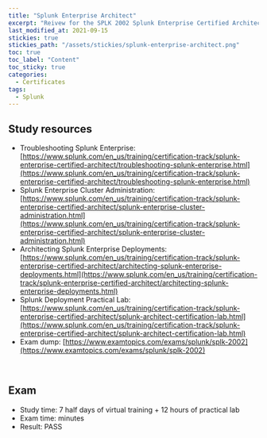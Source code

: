 ```yaml
---
title: "Splunk Enterprise Architect"
excerpt: "Reivew for the SPLK 2002 Splunk Enterprise Certified Architect certificate"
last_modified_at: 2021-09-15
stickies: true
stickies_path: "/assets/stickies/splunk-enterprise-architect.png"
toc: true
toc_label: "Content"
toc_sticky: true
categories:
  - Certificates
tags:
  - Splunk
---
```


## Study resources
- Troubleshooting Splunk Enterprise: [https://www.splunk.com/en_us/training/certification-track/splunk-enterprise-certified-architect/troubleshooting-splunk-enterprise.html](https://www.splunk.com/en_us/training/certification-track/splunk-enterprise-certified-architect/troubleshooting-splunk-enterprise.html)
- Splunk Enterprise Cluster Administration: [https://www.splunk.com/en_us/training/certification-track/splunk-enterprise-certified-architect/splunk-enterprise-cluster-administration.html](https://www.splunk.com/en_us/training/certification-track/splunk-enterprise-certified-architect/splunk-enterprise-cluster-administration.html)
- Architecting Splunk Enterprise Deployments: [https://www.splunk.com/en_us/training/certification-track/splunk-enterprise-certified-architect/architecting-splunk-enterprise-deployments.html](https://www.splunk.com/en_us/training/certification-track/splunk-enterprise-certified-architect/architecting-splunk-enterprise-deployments.html)
- Splunk Deployment Practical Lab: [https://www.splunk.com/en_us/training/certification-track/splunk-enterprise-certified-architect/splunk-architect-certification-lab.html](https://www.splunk.com/en_us/training/certification-track/splunk-enterprise-certified-architect/splunk-architect-certification-lab.html)
- Exam dump: [https://www.examtopics.com/exams/splunk/splk-2002](https://www.examtopics.com/exams/splunk/splk-2002)

<br>

## Exam
- Study time: 7 half days of virtual training + 12 hours of practical lab
- Exam time: minutes
- Result: PASS

<br>